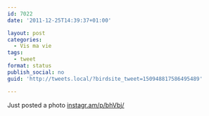 ```yaml
---
id: 7022
date: '2011-12-25T14:39:37+01:00'

layout: post
categories:
  - Vis ma vie
tags:
  - tweet
format: status
publish_social: no
guid: 'http://tweets.local/?birdsite_tweet=150948817586495489'

---
```


Just posted a photo [instagr.am/p/bhVbj/](http://instagr.am/p/bhVbj/)
